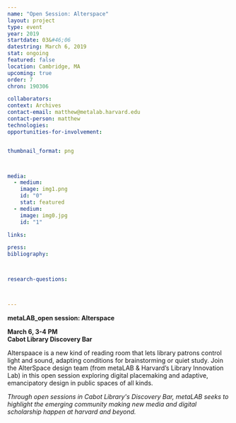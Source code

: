 ```yaml
---
name: "Open Session: Alterspace"
layout: project
type: event
year: 2019
startdate: 03&#46;06
datestring: March 6, 2019
stat: ongoing
featured: false
location: Cambridge, MA
upcoming: true
order: 7
chron: 190306

collaborators:
context: Archives
contact-email: matthew@metalab.harvard.edu
contact-person: matthew
technologies: 
opportunities-for-involvement:


thumbnail_format: png



media:
  - medium:
    image: img1.png
    id: "0"
    stat: featured
  - medium:
    image: img0.jpg
    id: "1"

links:

press:
bibliography:



research-questions:



---
```

**metaLAB_open session: Alterspace**

**March 6, 3-4 PM<br />
Cabot Library Discovery Bar**

Alterspaace is a new kind of reading room that lets library patrons control light and sound, adapting conditions for brainstorming or quiet study. Join the AlterSpace design team (from metaLAB & Harvard’s Library Innovation Lab) in this open session exploring digital placemaking and adaptive, emancipatory design in public spaces of all kinds.


*Through open sessions in Cabot Library's Discovery Bar, metaLAB seeks to highlight the emerging community making new media and digital scholarship happen at harvard and beyond.*


